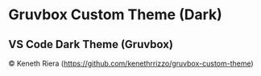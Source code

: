 # Gruvbox Custom Theme (Dark)
## VS Code Dark Theme (Gruvbox)


&copy; Keneth Riera (https://github.com/kenethrrizzo/gruvbox-custom-theme)